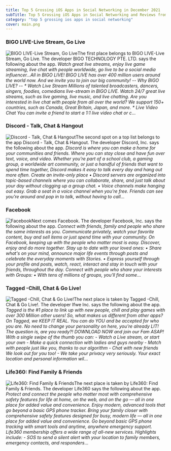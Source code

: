 ```yaml
---
title: Top 5 Grossing iOS Apps in Social Networking in December 2021
subTitle: Top 5 Grossing iOS Apps in Social Networking and Reviews from the AppStore in December 2021.
category: "top 5 grossing ios apps in social networking"
cover: main.png
---
```


### BIGO LIVE-Live Stream, Go Live

![BIGO LIVE-Live Stream, Go Live](https://is1-ssl.mzstatic.com/image/thumb/Purple116/v4/d2/1b/b3/d21bb3ea-668d-bf2e-b937-42f8179af79b/AppIcon-0-0-1x_U007emarketing-0-0-0-10-0-0-sRGB-0-0-0-GLES2_U002c0-512MB-85-220-0-0.png/100x100bb.png)The first place belongs to BIGO LIVE-Live Stream, Go Live. The developer BIGO TECHNOLOGY PTE. LTD. says the following about the app. _Watch great live streams, enjoy live game streaming, live chat with people worldwide, go live to be a social media influencer...All in BIGO LIVE!  BIGO LIVE has over 400 million users around the world now. And we invite you to join our big community!   -- Why BIGO LIVE? --  * Watch Live Stream Millions of talented broadcasters, dancers, singers, foodies, comedians live-stream in BIGO LIVE. Watch 24/7 great live streams, such as live gaming, live music, and live chatting.   Are you interested in live chat with people from all over the world? We support 150+ countries, such as Canada, Great Britain, Japan, and more.  * Live Video Chat You can invite a friend to start a 1:1 live video chat or c_...

### Discord - Talk, Chat & Hangout

![Discord - Talk, Chat & Hangout](https://is2-ssl.mzstatic.com/image/thumb/Purple126/v4/ae/3a/ed/ae3aed9a-076c-a88d-56cf-2c7c522a269b/AppIcon-0-0-1x_U007emarketing-0-0-0-7-0-0-sRGB-0-0-0-GLES2_U002c0-512MB-85-220-0-0.png/100x100bb.png)The second spot on a top list belongs to the app Discord - Talk, Chat & Hangout. The developer Discord, Inc. says the following about the app. _Discord is where you can make a home for your communities and friends. Where you can stay close and have fun over text, voice, and video. Whether you’re part of a school club, a gaming group, a worldwide art community, or just a handful of friends that want to spend time together, Discord makes it easy to talk every day and hang out more often.  Create an invite-only place •  Discord servers are organized into topic-based channels where you can collaborate, share, and just talk about your day without clogging up a group chat. •  Voice channels make hanging out easy. Grab a seat in a voice channel when you’re free. Friends can see you’re around and pop in to talk, without having to call_...

### Facebook

![Facebook](https://is5-ssl.mzstatic.com/image/thumb/Purple116/v4/c3/bc/3c/c3bc3c90-9f99-717c-9804-2f94f7d55fe2/Icon-Production-0-0-1x_U007emarketing-0-0-0-7-0-0-sRGB-0-0-0-GLES2_U002c0-512MB-85-220-0-0.png/100x100bb.png)Next comes Facebook. The developer Facebook, Inc. says the following about the app. _Connect with friends, family and people who share the same interests as you. Communicate privately, watch your favorite content, buy and sell items or just spend time with your community. On Facebook, keeping up with the people who matter most is easy. Discover, enjoy and do more together.    Stay up to date with your loved ones:   • Share what's on your mind, announce major life events through posts and celebrate the everyday moments with Stories.   • Express yourself through your profile and posts, watch, react, interact and stay in touch with your friends, throughout   the day.  Connect with people who share your interests with Groups:   • With tens of millions of groups, you'll find some_...

### Tagged -Chill, Chat & Go Live!

![Tagged -Chill, Chat & Go Live!](https://is3-ssl.mzstatic.com/image/thumb/Purple126/v4/bc/f4/98/bcf498a5-9661-39a9-7212-8ced8c3038af/AppIcon-Tagged-0-0-1x_U007emarketing-0-0-0-7-0-0-sRGB-0-0-0-GLES2_U002c0-512MB-85-220-0-0.png/100x100bb.png)The next place is taken by Tagged -Chill, Chat & Go Live!. The developer Ifwe Inc. says the following about the app. _Tagged is the #1 place to link up with new people, chill and play games with over 300 Million other users!  So, what makes us different from other apps? On Tagged, we KEEP IT REAL.  You can do YOU and be accepted for who you are.  No need to change your personality on here, you’re already LIT!  The question is, are you ready?! DOWNLOAD NOW and join our Fam ASAP!  With a single swipe of the thumb you can: - Watch a Live stream, or start your own - Make a quick connection with ladies and guys nearby - Match with people just like you, thanks to our algorithm - Chat with new friends  We look out for you too! - We take your privacy very seriously.  Your exact location and personal information wil_...

### Life360: Find Family & Friends

![Life360: Find Family & Friends](https://is2-ssl.mzstatic.com/image/thumb/Purple126/v4/c1/54/bc/c154bcb6-33fe-3caf-ac8a-ad16cdfab4f2/AppIcon-1x_U007emarketing-0-7-0-85-220.png/100x100bb.png)The next place is taken by Life360: Find Family & Friends. The developer Life360 says the following about the app. _Protect and connect the people who matter most with comprehensive safety features for life at home, on the web, and on the go — all in one place for added value and convenience. Enjoy modern, advanced tools that go beyond a basic GPS phone tracker.   Bring your family closer with comprehensive safety features designed for busy, modern life — all in one place for added value and convenience. Go beyond basic GPS phone tracking with smart tools and anytime, anywhere emergency support.   Life360 membership offers a wide range of all-new services. Highlights include: - SOS to send a silent alert with your location to family members, emergency contacts, and responders_...

